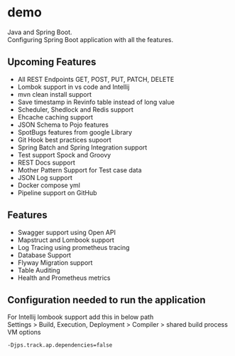 # demo

Java and Spring Boot.  
Configuring Spring Boot application with all the features.

## Upcoming Features
- All REST Endpoints GET, POST, PUT, PATCH, DELETE
- Lombok support in vs code and Intellij
- mvn clean install support
- Save timestamp in Revinfo table instead of long value
- Scheduler, Shedlock and Redis support
- Ehcache caching support
- JSON Schema to Pojo features
- SpotBugs features from google Library
- Git Hook best practices supoort
- Spring Batch and Spring Integration support
- Test support Spock and Groovy
- REST Docs support
- Mother Pattern Support for Test case data
- JSON Log support
- Docker compose yml
- Pipeline support on GitHub

## Features
- Swagger support using Open API
- Mapstruct and Lombook support
- Log Tracing using prometheus tracing
- Database Support
- Flyway Migration support
- Table Auditing
- Health and Prometheus metrics

## Configuration needed to run the application  
For Intellij lombook support add this in below path  
Settings > Build, Execution, Deployment > Compiler > shared build process VM options
```
-Djps.track.ap.dependencies=false
```